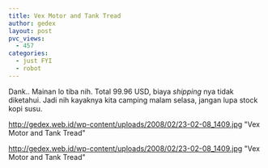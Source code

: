 ```yaml
---
title: Vex Motor and Tank Tread
author: gedex
layout: post
pvc_views:
  - 457
categories:
  - just FYI
  - robot
---
```


Dank.. Mainan lo tiba nih. Total 99.96 USD, biaya *shipping* nya tidak diketahui. Jadi nih kayaknya kita camping malam selasa, jangan lupa stock kopi susu.

http://gedex.web.id/wp-content/uploads/2008/02/23-02-08_1409.jpg "Vex Motor and Tank Tread"

http://gedex.web.id/wp-content/uploads/2008/02/23-02-08_1409.jpg "Vex Motor and Tank Tread"
